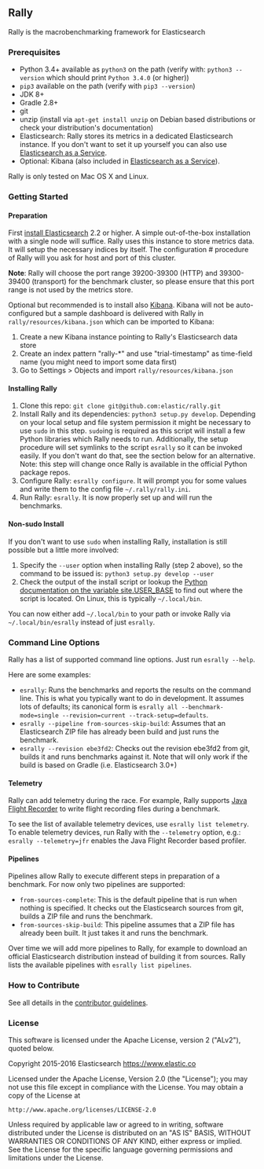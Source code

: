 ## Rally

Rally is the macrobenchmarking framework for Elasticsearch

### Prerequisites

* Python 3.4+ available as `python3` on the path (verify with: `python3 --version` which should print `Python 3.4.0` (or higher))
* `pip3` available on the path (verify with `pip3 --version`)
* JDK 8+
* Gradle 2.8+
* git
* unzip (install via `apt-get install unzip` on  Debian based distributions or check your distribution's documentation)
* Elasticsearch: Rally stores its metrics in a dedicated Elasticsearch instance. If you don't want to set it up yourself you can 
  also use [Elasticsearch as a Service](https://www.elastic.co/found).
* Optional: Kibana (also included in [Elasticsearch as a Service](https://www.elastic.co/found)).

Rally is only tested on Mac OS X and Linux.

### Getting Started

#### Preparation

First [install Elasticsearch](https://www.elastic.co/downloads/elasticsearch) 2.2 or higher. A simple out-of-the-box installation with a 
single node will suffice. Rally uses this instance to store metrics data. It will setup the necessary indices by itself. The configuration #
procedure of Rally will you ask for host and port of this cluster.

**Note**: Rally will choose the port range 39200-39300 (HTTP) and 39300-39400 (transport) for the benchmark cluster, so please ensure 
that this port range is not used by the metrics store.

Optional but recommended is to install also [Kibana](https://www.elastic.co/downloads/kibana). Kibana will not be auto-configured but a sample
dashboard is delivered with Rally in `rally/resources/kibana.json` which can be imported to Kibana:

1. Create a new Kibana instance pointing to Rally's Elasticsearch data store
2. Create an index pattern "rally-*" and use "trial-timestamp" as time-field name (you might need to import some data first)
3. Go to Settings > Objects and import `rally/resources/kibana.json`

#### Installing Rally

1. Clone this repo: `git clone git@github.com:elastic/rally.git`
2. Install Rally and its dependencies: `python3 setup.py develop`. Depending on your local setup and file system permission it might be 
necessary to use `sudo` in this step. `sudo`ing is required as this script will install a few Python libraries which Rally needs to run. 
Additionally, the setup procedure will set symlinks to the script `esrally` so it can be invoked easily. If you don't want do that, see 
the section below for an alternative. Note: this step will change once Rally is available in the official Python package repos.
3. Configure Rally: `esrally configure`. It will prompt you for some values and write them to the config file `~/.rally/rally.ini`.
4. Run Rally: `esrally`. It is now properly set up and will run the benchmarks.

#### Non-sudo Install

If you don't want to use `sudo` when installing Rally, installation is still possible but a little more involved:
 
1. Specify the `--user` option when installing Rally (step 2 above), so the command to be issued is: `python3 setup.py develop --user`
2. Check the output of the install script or lookup the [Python documentation on the variable site.USER_BASE](https://docs.python.org/3.5/library/site.html#site.USER_BASE) to find out where the script is located. On Linux, this is typically `~/.local/bin`.

You can now either add `~/.local/bin` to your path or invoke Rally via `~/.local/bin/esrally` instead of just `esrally`.

### Command Line Options

Rally has a list of supported command line options. Just run `esrally --help`.

Here are some examples:

* `esrally`: Runs the benchmarks and reports the results on the command line. This is what you typically want to do in development. It assumes lots of defaults; its canonical form is `esrally all --benchmark-mode=single --revision=current --track-setup=defaults`.
* `esrally --pipeline from-sources-skip-build`: Assumes that an Elasticsearch ZIP file has already been build and just runs the benchmark.
* `esrally --revision ebe3fd2`: Checks out the revision ebe3fd2 from git, builds it and runs benchmarks against it. Note that will only work if the build is based on Gradle (i.e. Elasticsearch 3.0+)


#### Telemetry

Rally can add telemetry during the race. For example, Rally supports 
[Java Flight Recorder](http://docs.oracle.com/javacomponents/jmc-5-5/jfr-runtime-guide/index.html) to write flight recording files during 
a benchmark. 

To see the list of available telemetry devices, use `esrally list telemetry`. To enable telemetry devices, run Rally with 
the `--telemetry` option, e.g.: `esrally --telemetry=jfr` enables the Java Flight Recorder based profiler.

#### Pipelines

Pipelines allow Rally to execute different steps in preparation of a benchmark. For now only two pipelines are supported:

* `from-sources-complete`: This is the default pipeline that is run when nothing is specified. It checks out the Elasticsearch sources
 from git, builds a ZIP file and runs the benchmark.
* `from-sources-skip-build`: This pipeline assumes that a ZIP file has already been built. It just takes it and runs the benchmark.

Over time we will add more pipelines to Rally, for example to download an official Elasticsearch distribution instead of building 
it from sources. Rally lists the available pipelines with `esrally list pipelines`.

### How to Contribute
 
See all details in the [contributor guidelines](CONTRIBUTING.md).
 
### License
 
This software is licensed under the Apache License, version 2 ("ALv2"), quoted below.

Copyright 2015-2016 Elasticsearch <https://www.elastic.co>

Licensed under the Apache License, Version 2.0 (the "License"); you may not
use this file except in compliance with the License. You may obtain a copy of
the License at

    http://www.apache.org/licenses/LICENSE-2.0

Unless required by applicable law or agreed to in writing, software
distributed under the License is distributed on an "AS IS" BASIS, WITHOUT
WARRANTIES OR CONDITIONS OF ANY KIND, either express or implied. See the
License for the specific language governing permissions and limitations under
the License.
